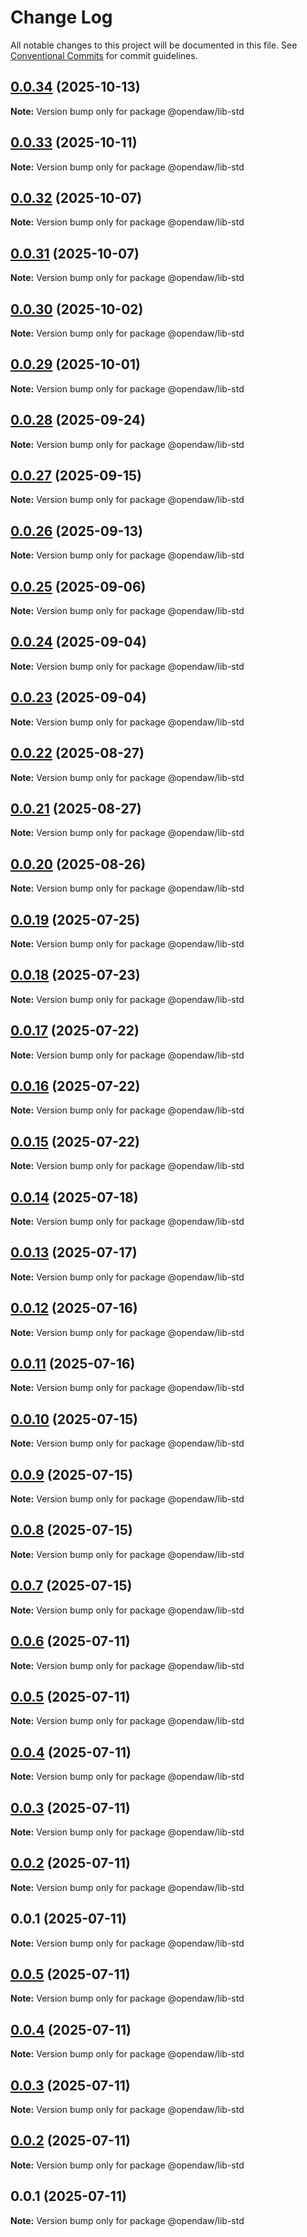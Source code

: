 # Change Log

All notable changes to this project will be documented in this file.
See [Conventional Commits](https://conventionalcommits.org) for commit guidelines.

## [0.0.34](https://github.com/andremichelle/openDAW/compare/@opendaw/lib-std@0.0.33...@opendaw/lib-std@0.0.34) (2025-10-13)

**Note:** Version bump only for package @opendaw/lib-std

## [0.0.33](https://github.com/andremichelle/openDAW/compare/@opendaw/lib-std@0.0.32...@opendaw/lib-std@0.0.33) (2025-10-11)

**Note:** Version bump only for package @opendaw/lib-std

## [0.0.32](https://github.com/andremichelle/openDAW/compare/@opendaw/lib-std@0.0.31...@opendaw/lib-std@0.0.32) (2025-10-07)

**Note:** Version bump only for package @opendaw/lib-std

## [0.0.31](https://github.com/andremichelle/openDAW/compare/@opendaw/lib-std@0.0.30...@opendaw/lib-std@0.0.31) (2025-10-07)

**Note:** Version bump only for package @opendaw/lib-std

## [0.0.30](https://github.com/andremichelle/openDAW/compare/@opendaw/lib-std@0.0.29...@opendaw/lib-std@0.0.30) (2025-10-02)

**Note:** Version bump only for package @opendaw/lib-std

## [0.0.29](https://github.com/andremichelle/openDAW/compare/@opendaw/lib-std@0.0.28...@opendaw/lib-std@0.0.29) (2025-10-01)

**Note:** Version bump only for package @opendaw/lib-std

## [0.0.28](https://github.com/andremichelle/openDAW/compare/@opendaw/lib-std@0.0.27...@opendaw/lib-std@0.0.28) (2025-09-24)

**Note:** Version bump only for package @opendaw/lib-std

## [0.0.27](https://github.com/andremichelle/openDAW/compare/@opendaw/lib-std@0.0.26...@opendaw/lib-std@0.0.27) (2025-09-15)

**Note:** Version bump only for package @opendaw/lib-std

## [0.0.26](https://github.com/andremichelle/openDAW/compare/@opendaw/lib-std@0.0.25...@opendaw/lib-std@0.0.26) (2025-09-13)

**Note:** Version bump only for package @opendaw/lib-std

## [0.0.25](https://github.com/andremichelle/openDAW/compare/@opendaw/lib-std@0.0.24...@opendaw/lib-std@0.0.25) (2025-09-06)

**Note:** Version bump only for package @opendaw/lib-std

## [0.0.24](https://github.com/andremichelle/openDAW/compare/@opendaw/lib-std@0.0.23...@opendaw/lib-std@0.0.24) (2025-09-04)

**Note:** Version bump only for package @opendaw/lib-std

## [0.0.23](https://github.com/andremichelle/openDAW/compare/@opendaw/lib-std@0.0.22...@opendaw/lib-std@0.0.23) (2025-09-04)

**Note:** Version bump only for package @opendaw/lib-std

## [0.0.22](https://github.com/andremichelle/openDAW/compare/@opendaw/lib-std@0.0.21...@opendaw/lib-std@0.0.22) (2025-08-27)

**Note:** Version bump only for package @opendaw/lib-std

## [0.0.21](https://github.com/andremichelle/openDAW/compare/@opendaw/lib-std@0.0.20...@opendaw/lib-std@0.0.21) (2025-08-27)

**Note:** Version bump only for package @opendaw/lib-std

## [0.0.20](https://github.com/andremichelle/openDAW/compare/@opendaw/lib-std@0.0.19...@opendaw/lib-std@0.0.20) (2025-08-26)

**Note:** Version bump only for package @opendaw/lib-std

## [0.0.19](https://github.com/andremichelle/openDAW/compare/@opendaw/lib-std@0.0.18...@opendaw/lib-std@0.0.19) (2025-07-25)

**Note:** Version bump only for package @opendaw/lib-std

## [0.0.18](https://github.com/andremichelle/openDAW/compare/@opendaw/lib-std@0.0.17...@opendaw/lib-std@0.0.18) (2025-07-23)

**Note:** Version bump only for package @opendaw/lib-std

## [0.0.17](https://github.com/andremichelle/openDAW/compare/@opendaw/lib-std@0.0.16...@opendaw/lib-std@0.0.17) (2025-07-22)

**Note:** Version bump only for package @opendaw/lib-std

## [0.0.16](https://github.com/andremichelle/openDAW/compare/@opendaw/lib-std@0.0.15...@opendaw/lib-std@0.0.16) (2025-07-22)

**Note:** Version bump only for package @opendaw/lib-std

## [0.0.15](https://github.com/andremichelle/openDAW/compare/@opendaw/lib-std@0.0.14...@opendaw/lib-std@0.0.15) (2025-07-22)

**Note:** Version bump only for package @opendaw/lib-std

## [0.0.14](https://github.com/andremichelle/openDAW/compare/@opendaw/lib-std@0.0.13...@opendaw/lib-std@0.0.14) (2025-07-18)

**Note:** Version bump only for package @opendaw/lib-std

## [0.0.13](https://github.com/andremichelle/openDAW/compare/@opendaw/lib-std@0.0.12...@opendaw/lib-std@0.0.13) (2025-07-17)

**Note:** Version bump only for package @opendaw/lib-std

## [0.0.12](https://github.com/andremichelle/openDAW/compare/@opendaw/lib-std@0.0.11...@opendaw/lib-std@0.0.12) (2025-07-16)

**Note:** Version bump only for package @opendaw/lib-std

## [0.0.11](https://github.com/andremichelle/openDAW/compare/@opendaw/lib-std@0.0.10...@opendaw/lib-std@0.0.11) (2025-07-16)

**Note:** Version bump only for package @opendaw/lib-std

## [0.0.10](https://github.com/andremichelle/openDAW/compare/@opendaw/lib-std@0.0.9...@opendaw/lib-std@0.0.10) (2025-07-15)

**Note:** Version bump only for package @opendaw/lib-std

## [0.0.9](https://github.com/andremichelle/openDAW/compare/@opendaw/lib-std@0.0.8...@opendaw/lib-std@0.0.9) (2025-07-15)

**Note:** Version bump only for package @opendaw/lib-std

## [0.0.8](https://github.com/andremichelle/openDAW/compare/@opendaw/lib-std@0.0.7...@opendaw/lib-std@0.0.8) (2025-07-15)

**Note:** Version bump only for package @opendaw/lib-std

## [0.0.7](https://github.com/andremichelle/openDAW/compare/@opendaw/lib-std@0.0.6...@opendaw/lib-std@0.0.7) (2025-07-15)

**Note:** Version bump only for package @opendaw/lib-std

## [0.0.6](https://github.com/andremichelle/openDAW/compare/@opendaw/lib-std@0.0.5...@opendaw/lib-std@0.0.6) (2025-07-11)

**Note:** Version bump only for package @opendaw/lib-std

## [0.0.5](https://github.com/andremichelle/openDAW/compare/@opendaw/lib-std@0.0.4...@opendaw/lib-std@0.0.5) (2025-07-11)

**Note:** Version bump only for package @opendaw/lib-std

## [0.0.4](https://github.com/andremichelle/openDAW/compare/@opendaw/lib-std@0.0.3...@opendaw/lib-std@0.0.4) (2025-07-11)

**Note:** Version bump only for package @opendaw/lib-std

## [0.0.3](https://github.com/andremichelle/openDAW/compare/@opendaw/lib-std@0.0.2...@opendaw/lib-std@0.0.3) (2025-07-11)

**Note:** Version bump only for package @opendaw/lib-std

## [0.0.2](https://github.com/andremichelle/openDAW/compare/@opendaw/lib-std@0.0.1...@opendaw/lib-std@0.0.2) (2025-07-11)

**Note:** Version bump only for package @opendaw/lib-std

## 0.0.1 (2025-07-11)

**Note:** Version bump only for package @opendaw/lib-std

## [0.0.5](https://github.com/andremichelle/opendaw-turbo/compare/@opendaw/lib-std@0.0.4...@opendaw/lib-std@0.0.5) (2025-07-11)

**Note:** Version bump only for package @opendaw/lib-std

## [0.0.4](https://github.com/andremichelle/opendaw-turbo/compare/@opendaw/lib-std@0.0.3...@opendaw/lib-std@0.0.4) (2025-07-11)

**Note:** Version bump only for package @opendaw/lib-std

## [0.0.3](https://github.com/andremichelle/opendaw-turbo/compare/@opendaw/lib-std@0.0.2...@opendaw/lib-std@0.0.3) (2025-07-11)

**Note:** Version bump only for package @opendaw/lib-std

## [0.0.2](https://github.com/andremichelle/opendaw-turbo/compare/@opendaw/lib-std@0.0.1...@opendaw/lib-std@0.0.2) (2025-07-11)

**Note:** Version bump only for package @opendaw/lib-std

## 0.0.1 (2025-07-11)

**Note:** Version bump only for package @opendaw/lib-std
